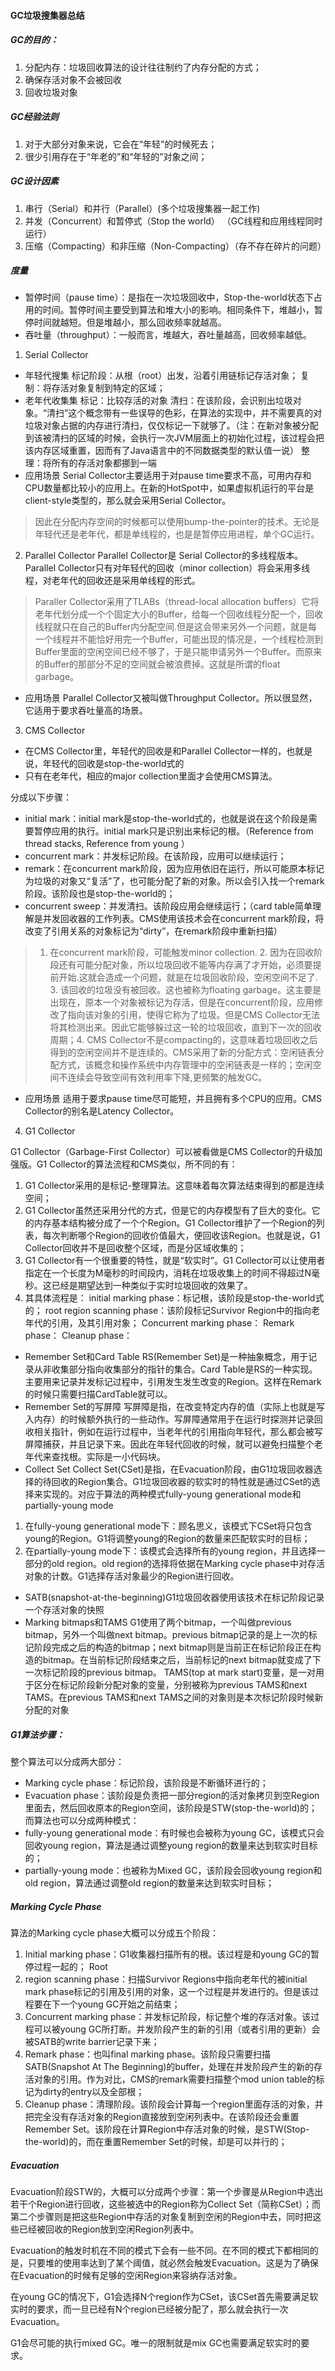 #### GC垃圾搜集器总结
##### GC的目的：
1. 分配内存：垃圾回收算法的设计往往制约了内存分配的方式；
2. 确保存活对象不会被回收
3. 回收垃圾对象

##### GC经验法则

1. 对于大部分对象来说，它会在“年轻”的时候死去；
2. 很少引用存在于“年老的”和“年轻的”对象之间；

##### GC设计因素
1. 串行（Serial）和并行（Parallel）(多个垃圾搜集器一起工作)
2. 并发（Concurrent）和暂停式（Stop the world） （GC线程和应用线程同时运行）
3. 压缩（Compacting）和非压缩（Non-Compacting）（存不存在碎片的问题）

##### 度量
* 暂停时间（pause time）：是指在一次垃圾回收中，Stop-the-world状态下占用的时间。暂停时间主要受到算法和堆大小的影响。相同条件下，堆越小，暂停时间就越短。但是堆越小，那么回收频率就越高。
* 吞吐量（throughput）：一般而言，堆越大，吞吐量越高，回收频率越低。

1. Serial Collector
* 年轻代搜集
标记阶段：从根（root）出发，沿着引用链标记存活对象；
复制：将存活对象复制到特定的区域；
* 老年代收集集
标记：比较存活的对象
清扫：在该阶段，会识别出垃圾对象。“清扫”这个概念带有一些误导的色彩，在算法的实现中，并不需要真的对垃圾对象占据的内存进行清扫，仅仅标记一下就够了。（注：在新对象被分配到该被清扫的区域的时候，会执行一次JVM层面上的初始化过程，该过程会把该内存区域重置，因而有了Java语言中的不同数据类型的默认值一说）
整理：将所有的存活对象都挪到一端
* 应用场景
Serial Collector主要适用于对pause time要求不高，可用内存和CPU数量都比较小的应用上。在新的HotSpot中，如果虚拟机运行的平台是client-style类型的，那么就会采用Serial Collector。

>因此在分配内存空间的时候都可以使用bump-the-pointer的技术。无论是年轻代还是老年代，都是单线程的，也是是暂停应用进程，单个GC运行。

2. Parallel Collector
Parallel Collector是 Serial Collector的多线程版本。Parallel Collector只有对年轻代的回收（minor collection）将会采用多线程，对老年代的回收还是采用单线程的形式。
>Paraller Collector采用了TLABs（thread-local allocation buffers）它将老年代划分成一个个固定大小的Buffer，给每一个回收线程分配一个，回收线程就只在自己的Buffer内分配空间.但是这会带来另外一个问题，就是每一个线程并不能恰好用完一个Buffer，可能出现的情况是，一个线程检测到Buffer里面的空闲空间已经不够了，于是只能申请另外一个Buffer。而原来的Buffer的那部分不足的空间就会被浪费掉。这就是所谓的float garbage。
* 应用场景
Parallel Collector又被叫做Throughput Collector。所以很显然，它适用于要求吞吐量高的场景。

3. CMS Collector
* 在CMS Collector里，年轻代的回收是和Parallel Collector一样的，也就是说，年轻代的回收是stop-the-world式的
* 只有在老年代，相应的major collection里面才会使用CMS算法。

分成以下步骤：
* initial mark：initial mark是stop-the-world式的，也就是说在这个阶段是需要暂停应用的执行。initial mark只是识别出来标记的根。（Reference from thread stacks, Reference from young ）
* concurrent mark：并发标记阶段。在该阶段，应用可以继续运行；
* remark：在concurrent mark阶段，因为应用依旧在运行，所以可能原本标记为垃圾的对象又“复活”了，也可能分配了新的对象。所以会引入找一个remark阶段。该阶段也是stop-the-world的；
* concurrent sweep：并发清扫。该阶段应用会继续运行；（card table简单理解是并发回收器的工作列表。CMS使用该技术会在concurrent mark阶段，将改变了引用关系的对象标记为“dirty”，在remark阶段中重新扫描）

>1. 在concurrent mark阶段，可能触发minor collection. 2. 因为在回收阶段还有可能分配对象，所以垃圾回收不能等内存满了才开始，必须要提前开始.这就会造成一个问题，就是在垃圾回收阶段，空闲空间不足了. 3. 该回收的垃圾没有被回收。这也被称为floating garbage。这主要是出现在，原本一个对象被标记为存活，但是在concurrent阶段，应用修改了指向该对象的引用，使得它称为了垃圾。但是CMS Collector无法将其检测出来。因此它能够躲过这一轮的垃圾回收，直到下一次的回收周期；4. CMS Collector不是compacting的，这意味着垃圾回收之后得到的空闲空间并不是连续的。CMS采用了新的分配方式：空闲链表分配方式，该概念和操作系统中内存管理中的空闲链表是一样的；空闲空间不连续会导致空间有效利用率下降,更频繁的触发GC。

* 应用场景
适用于要求pause time尽可能短，并且拥有多个CPU的应用。CMS Collector的别名是Latency Collector。


4. G1 Collector

G1 Collector（Garbage-First Collector）可以被看做是CMS Collector的升级加强版。G1 Collector的算法流程和CMS类似，所不同的有：
1. G1 Collector采用的是标记-整理算法。这意味着每次算法结束得到的都是连续空间；
2. G1 Collector虽然还采用分代的方式，但是它的内存模型有了巨大的变化。它的内存基本结构被分成了一个个Region。G1 Collector维护了一个Region的列表，每次判断哪个Region的回收价值最大，便回收该Region。也就是说，G1 Collector回收并不是回收整个区域，而是分区域收集的；
3. G1 Collector有一个很重要的特性，就是“软实时”。G1 Collector可以让使用者指定在一个长度为M毫秒的时间段内，消耗在垃圾收集上的时间不得超过N毫秒。这已经是期望达到一种类似于实时垃圾回收的效果了。
4. 其具体流程是：
initial marking phase：标记根，该阶段是stop-the-world式的；
root region scanning phase：该阶段标记Survivor Region中的指向老年代的引用，及其引用对象；
Concurrent marking phase：
Remark phase：
Cleanup phase：


* Remember Set和Card Table
RS(Remember Set)是一种抽象概念，用于记录从非收集部分指向收集部分的指针的集合。Card Table是RS的一种实现。主要用来记录并发标记过程中，引用发生发生改变的Region。这样在Remark的时候只需要扫描CardTable就可以。
* Remember Set的写屏障
写屏障是指，在改变特定内存的值（实际上也就是写入内存）的时候额外执行的一些动作。写屏障通常用于在运行时探测并记录回收相关指针，例如在运行过程中，当老年代的引用指向年轻代，那么都会被写屏障捕获，并且记录下来。因此在年轻代回收的时候，就可以避免扫描整个老年代来查找根。实际是一小代码块。
* Collect Set
Collect Set(CSet)是指，在Evacuation阶段，由G1垃圾回收器选择的待回收的Region集合。G1垃圾回收器的软实时的特性就是通过CSet的选择来实现的。对应于算法的两种模式fully-young generational mode和partially-young mode
1. 在fully-young generational mode下：顾名思义，该模式下CSet将只包含young的Region。G1将调整young的Region的数量来匹配软实时的目标；
2. 在partially-young mode下：该模式会选择所有的young region，并且选择一部分的old region。old region的选择将依据在Marking cycle phase中对存活对象的计数。G1选择存活对象最少的Region进行回收。
* SATB(snapshot-at-the-beginning)G1垃圾回收器使用该技术在标记阶段记录一个存活对象的快照
* Marking bitmaps和TAMS
G1使用了两个bitmap，一个叫做previous bitmap，另外一个叫做next bitmap。previous bitmap记录的是上一次的标记阶段完成之后的构造的bitmap；next bitmap则是当前正在标记阶段正在构造的bitmap。在当前标记阶段结束之后，当前标记的next bitmap就变成了下一次标记阶段的previous bitmap。
TAMS(top at mark start)变量，是一对用于区分在标记阶段新分配对象的变量，分别被称为previous TAMS和next TAMS。在previous TAMS和next TAMS之间的对象则是本次标记阶段时候新分配的对象

##### G1算法步骤：
整个算法可以分成两大部分：
* Marking cycle phase：标记阶段，该阶段是不断循环进行的；
* Evacuation phase：该阶段是负责把一部分region的活对象拷贝到空Region里面去，然后回收原本的Region空间，该阶段是STW(stop-the-world)的；
而算法也可以分成两种模式：
* fully-young generational mode：有时候也会被称为young GC，该模式只会回收young region，算法是通过调整young region的数量来达到软实时目标的；
* partially-young mode：也被称为Mixed GC，该阶段会回收young region和old region，算法通过调整old region的数量来达到软实时目标；

##### Marking Cycle Phase
算法的Marking cycle phase大概可以分成五个阶段：

1. Initial marking phase：G1收集器扫描所有的根。该过程是和young GC的暂停过程一起的；
Root 
2. region scanning phase：扫描Survivor Regions中指向老年代的被initial mark phase标记的引用及引用的对象，这一个过程是并发进行的。但是该过程要在下一个young GC开始之前结束；
3. Concurrent marking phase：并发标记阶段，标记整个堆的存活对象。该过程可以被young GC所打断。并发阶段产生的新的引用（或者引用的更新）会被SATB的write barrier记录下来；
4. Remark phase：也叫final marking phase。该阶段只需要扫描SATB(Snapshot At The Beginning)的buffer，处理在并发阶段产生的新的存活对象的引用。作为对比，CMS的remark需要扫描整个mod union table的标记为dirty的entry以及全部根；
5. Cleanup phase：清理阶段。该阶段会计算每一个region里面存活的对象，并把完全没有存活对象的Region直接放到空闲列表中。在该阶段还会重置Remember Set。该阶段在计算Region中存活对象的时候，是STW(Stop-the-world)的，而在重置Remember Set的时候，却是可以并行的；


##### Evacuation
Evacuation阶段STW的，大概可以分成两个步骤：第一个步骤是从Region中选出若干个Region进行回收，这些被选中的Region称为Collect Set（简称CSet）；而第二个步骤则是把这些Region中存活的对象复制到空闲的Region中去，同时把这些已经被回收的Region放到空闲Region列表中。

Evacuation的触发时机在不同的模式下会有一些不同。在不同的模式下都相同的是，只要堆的使用率达到了某个阈值，就必然会触发Evacuation。这是为了确保在Evacuation的时候有足够的空闲Region来容纳存活对象。

在young GC的情况下，G1会选择N个region作为CSet，该CSet首先需要满足软实时的要求，而一旦已经有N个region已经被分配了，那么就会执行一次Evacuation。

G1会尽可能的执行mixed GC。唯一的限制就是mix GC也需要满足软实时的要求。